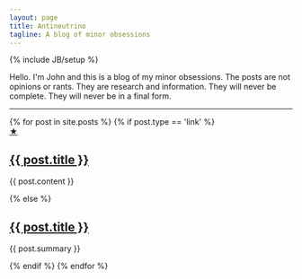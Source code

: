 ```yaml
---
layout: page
title: Antineutrino
tagline: A blog of minor obsessions
---
```

{% include JB/setup %}

Hello. I'm John and this is a blog of my minor obsessions. The posts are not opinions or rants. They are research and information. They will never be complete. They will never be in a final form.

<hr />

<div class="listing">
{% for post in site.posts %}
  {% if post.type == 'link' %}
    <div class="post other link">
      <a class="icon" href="{{ post.url }}" title="This is an external link.">★</a>
      <h2><a href="{{ post.link }}">{{ post.title }}</a></h2>
      <p>{{ post.content }}</p>
    </div>
  {% else %}
    <div class="post">
      <h2><a href="{{ post.url }}">{{ post.title }}</a></h2>
      <p class="post-summary">{{ post.summary }}</p>
    </div>
  {% endif %}
{% endfor %}
</div>
